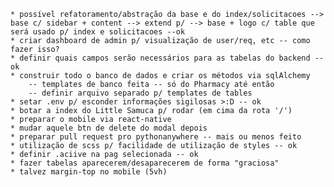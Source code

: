 
    * possível refatoramento/abstração da base e do index/solicitacoes --> base c/ sidebar + content --> extend p/ --> base + logo c/ table que será usado p/ index e solicitacoes --ok
    * criar dashboard de admin p/ visualização de user/req, etc -- como fazer isso?
    * definir quais campos serão necessários para as tabelas do backend -- ok
    * construir todo o banco de dados e criar os métodos via sqlAlchemy
        -- templates de banco feita -- só do Pharmacy até então
        -- definir arquivo separado p/ templates de tables
    * setar .env p/ esconder informações sigilosas >:D -- ok
    * botar a index do Little Samuca p/ rodar (em cima da rota '/')
    * preparar o mobile via react-native
    * mudar aquele btn de delete do modal depois
    * preparar pull request pro pythonanywhere -- mais ou menos feito
    * utilização de scss p/ facilidade de utilização de styles -- ok
    * definir .aciive na pag selecionada -- ok
    * fazer tabelas aparecerem/desaparecerem de forma "graciosa"
    * talvez margin-top no mobile (5vh)

